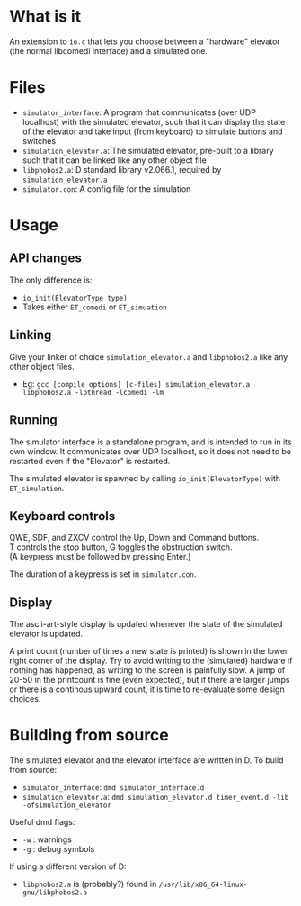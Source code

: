 What is it
==========

An extension to `io.c` that lets you choose between a "hardware" elevator (the normal libcomedi interface) and a simulated one.


Files
=====

 - `simulator_interface`: A program that communicates (over UDP localhost) with the simulated elevator, such that it can display the state of the elevator and take input (from keyboard) to simulate buttons and switches
 - `simulation_elevator.a`: The simulated elevator, pre-built to a library such that it can be linked like any other object file
 - `libphobos2.a`: D standard library v2.066.1, required by `simulation_elevator.a`
 - `simulator.con`: A config file for the simulation


Usage
=====

API changes
-----------
The only difference is:
 - `io_init(ElevatorType type)`
 - Takes either `ET_comedi` or `ET_simuation`

Linking
-------
Give your linker of choice `simulation_elevator.a` and `libphobos2.a` like any other object files.
 - Eg: `gcc [compile options] [c-files] simulation_elevator.a libphobos2.a -lpthread -lcomedi -lm`
 
Running
-------
The simulator interface is a standalone program, and is intended to run in its own window. It communicates over UDP localhost, so it does not need to be restarted even if the "Elevator" is restarted.  

The simulated elevator is spawned by calling `io_init(ElevatorType)` with `ET_simulation`.
 
Keyboard controls
-----------------
QWE, SDF, and ZXCV control the Up, Down and Command buttons.  
T controls the stop button, G toggles the obstruction switch.  
(A keypress must be followed by pressing Enter.)  

The duration of a keypress is set in `simulator.con`.

Display
-------
The ascii-art-style display is updated whenever the state of the simulated elevator is updated.

A print count (number of times a new state is printed) is shown in the lower right corner of the display. Try to avoid writing to the (simulated) hardware if nothing has happened, as writing to the screen is painfully slow. A jump of 20-50 in the printcount is fine (even expected), but if there are larger jumps or there is a continous upward count, it is time to re-evaluate some design choices.


Building from source
====================

The simulated elevator and the elevator interface are written in D. To build from source:
 - `simulator_interface`: `dmd simulator_interface.d`
 - `simulation_elevator.a`: `dmd simulation_elevator.d timer_event.d -lib -ofsimulation_elevator`
 
Useful dmd flags:
 - `-w` : warnings
 - `-g` : debug symbols
 
If using a different version of D:
 - `libphobos2.a` is (probably?) found in `/usr/lib/x86_64-linux-gnu/libphobos2.a`
 
 
 
 
 
 
 
